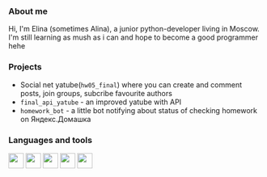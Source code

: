 ### About me
Hi, I'm Elina (sometimes Alina), a junior python-developer living in Moscow. I'm still learning as mush as i can 
and hope to become a good programmer hehe

### Projects
* Social net yatube(```hw05_final```) where you can create and comment posts, join groups, subcribe favourite authors
* ```final_api_yatube``` - an improved yatube with API
* ```homework_bot``` - a little bot notifying about status of checking homework on Яндекс.Домашка

### Languages and tools
<img height="30" widht="30" src="https://cdn.jsdelivr.net/gh/devicons/devicon/icons/python/python-original-wordmark.svg" /> <img height="30" widht="30" src="https://cdn.jsdelivr.net/gh/devicons/devicon/icons/django/django-plain.svg" />  <img widht="30" height="30" src="https://cdn.jsdelivr.net/gh/devicons/devicon/icons/docker/docker-plain-wordmark.svg" /> <img height="30" widht="30" src="https://cdn.jsdelivr.net/gh/devicons/devicon/icons/vscode/vscode-original.svg" /> <img widht="30" height="30" src="https://cdn.jsdelivr.net/gh/devicons/devicon/icons/apple/apple-original.svg" />
          
          
          
          
          

